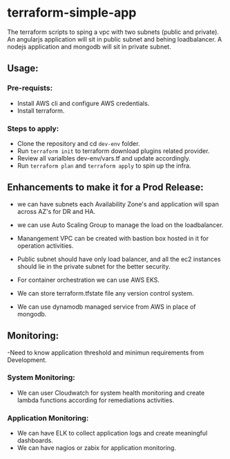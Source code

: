 # terraform-simple-app

The terraform scripts to sping a vpc with two subnets (public and private). An angularjs application will sit in public subnet and behing loadbalancer. A  nodejs application and mongodb will sit in private subnet.

## Usage: 

### Pre-requists: 

- Install AWS cli and configure AWS credentials.
- Install terraform.

### Steps to apply:

- Clone the repository and cd `dev-env` folder.
- Run `terraform init` to terraform download plugins related provider.
- Review all varialbles dev-env/vars.tf and update accordingly.
- Run `terraform plan` and `terraform apply` to spin up the infra.


## Enhancements to make it for a Prod Release:

- we can have subnets each Availability Zone's and application will span across AZ's for DR and HA.

- we can use Auto Scaling Group to manage the load on the loadbalancer.

- Manangement VPC can be created with bastion box hosted in it for operation activities.

- Public subnet should have only load balancer, and all the ec2 instances should lie in the private subnet for the better security.

- For container orchestration we can use AWS EKS.

- We can store terraform.tfstate file any version control system.

- We can use dynamodb managed service from AWS in place of mongodb.

## Monitoring:

 -Need to know application threshold and minimun requirements from Development.

### System Monitoring:

- We can user Cloudwatch for system health monitoring and create lambda functions according for remediations activities. 

### Application Monitoring:

- We can have ELK to collect application logs and create meaningful dashboards.
- We can have nagios or zabix for application monitoring.